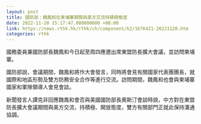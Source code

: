```yaml
---
layout: post
title: 國防部：魏鳳和在柬埔寨期間與美方交流持積極態度
date: 2022-11-20 15:17:47.000000000 +08:00
link: https://news.rthk.hk/rthk/ch/component/k2/1676421-20221120.htm
categories: rthk
---
```


國務委員兼國防部長魏鳳和今日起至周四應邀出席東盟防長擴大會議，並訪問柬埔寨。

國防部說，會議期間，魏鳳和將作大會發言，同時將會見有關國家代表團團長，就國際和地區形勢及雙方防務安全合作等進行交流。訪問期間，魏鳳和也會與柬埔寨國家和軍隊領導人會見會談。

新聞發言人譚克非回應魏鳳和會否與美國國防部長奧斯汀會談時說，中方對在東盟防長擴大會議期間與美方交流，持積極、開放態度，雙方有關部門正就此保持溝通協調。
